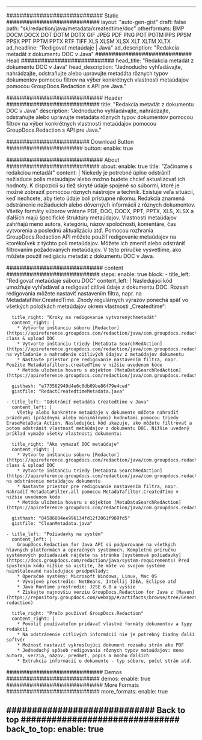 
---
############################# Static ############################
layout: "auto-gen-gist" 
draft: false
path: "sk/redaction/java/metadata/createdtime/doc"
otherformats: BMP DOCM DOCX DOT DOTM DOTX GIF JPEG PDF PNG POT POTM PPS PPSM PPSX PPT PPTM PPTX RTF TIFF XLS XLSM XLSX XLT XLTM XLTX  
ad_headline: "Redigovať metaúdaje | Java"
ad_description: "Redakcia metadát z dokumentu DOC v Java"
############################# Head ############################
head_title: "Redakcia metadát z dokumentu DOC v Java"
head_description: "Jednoducho vyhľadávajte, nahrádzajte, odstraňujte alebo upravujte metadáta rôznych typov dokumentov pomocou filtrov na výber konkrétnych vlastností metaúdajov pomocou GroupDocs.Redaction s API pre Java."

############################# Header ############################
title: "Redakcia metadát z dokumentu DOC v Java"
description: "Jednoducho vyhľadávajte, nahrádzajte, odstraňujte alebo upravujte metadáta rôznych typov dokumentov pomocou filtrov na výber konkrétnych vlastností metaúdajov pomocou GroupDocs.Redaction s API pre Java."

######################### Download Button #######################
button:
    enable: true

############################# About ############################
about:
    enable: true
    title: "Začíname s redakciou metadát"
    content: |
        Niekedy je potrebné úplne odstrániť nežiaduce polia metaúdajov alebo možno budete chcieť aktualizovať ich hodnoty. K dispozícii sú tiež skryté údaje spojené so súbormi, ktoré je možné zobraziť pomocou rôznych nástrojov a techník. Existuje veľa situácií, keď nechcete, aby tieto údaje boli prístupné nikomu. Redakcia znamená odstránenie nežiaducich alebo dôverných informácií z rôznych dokumentov. Všetky formáty súborov vrátane PDF, DOC, DOCX, PPT, PPTX, XLS, XLSX a ďalších majú špecifické štruktúry metaúdajov. Vlastnosti metaúdajov zahŕňajú meno autora, kategóriu, názov spoločnosti, komentáre, čas vytvorenia a poslednú aktualizáciu atď. Pomocou rozhrania GroupDocs.Redaction API môžete použiť redigovanie metaúdajov na ktorékoľvek z týchto polí metaúdajov. Môžete ich zmeniť alebo odstrániť filtrovaním požadovaných metaúdajov. V tejto príručke vysvetlíme, ako môžete použiť redigáciu metadát z dokumentu DOC v Java.

############################# content ############################
steps:
    enable: true
    block:
    - title_left: "Redigovať metaúdaje súboru DOC"
      content_left: |
        Nasledujúci kód umožňuje vyhľadávať a redigovať citlivé údaje z dokumentu DOC. Rozsah redigovania môžete nastaviť nastavením filtra, napr. na Metadatafilter.CreatedTime. Zhody regulárnych výrazov ponechá späť vo všetkých položkách metaúdajov okrem vlastnosti „Createdtime“: 

      title_right: "Kroky na redigovanie vytvorenýchmetadát"
      content_right: |
        * Vytvorte inštanciu súboru [Redactor](https://apireference.groupdocs.com/redaction/java/com.groupdocs.redaction/Redactor) class & upload DOC
        * Vytvorte inštanciu triedy [MetaData SearchRedAction](https://apireference.groupdocs.com/redaction/java/com.groupdocs.redaction.redactions/MetadataSearchRedaction) na vyhľadanie a nahradenie citlivých údajov z metaúdajov dokumentu
        * Nastavte priestor pre redigovanie nastavením filtra, napr. Použite Metadatafilters.createdTime v nižšie uvedenom kóde
        * Metóda uloženia hovoru s objektom [MetaDataSearchRedAction](https://apireference.groupdocs.com/redaction/java/com.groupdocs.redaction.redactions/MetadataSearchRedaction) 

      gisthash: "e773562949d4e6c0db09be86f79e4ced"
      gistfile: "RedactCreatedtimeMetadata.java"
      
    - title_left: "Odstrániť metadáta Createdtime v Java"
      content_left: |
        Všetky alebo konkrétne metaúdaje v dokumente môžete nahradiť prázdnymi (prázdnymi alebo minimálnymi) hodnotami pomocou triedy EraseMetaData Action. Nasledujúci kód ukazuje, ako môžete filtrovať a potom odstrániť vlastnosť metaúdajov z dokumentu DOC. Nižšie uvedený príklad vymaže všetky vlastnosti dokumentu: 
        
      title_right: "Ako vymazať DOC metaúdaje"
      content_right: |
        * Vytvorte inštanciu súboru [Redactor](https://apireference.groupdocs.com/redaction/java/com.groupdocs.redaction/Redactor) class & upload DOC
        * Vytvorte inštanciu triedy [MetaData SearchRedAction](https://apireference.groupdocs.com/redaction/java/com.groupdocs.redaction.redactions/MetadataSearchRedaction) na odstránenie metaúdajov dokumentu
        * Nastavte priestor pre redigovanie nastavením filtra, napr. Nahradiť MetadataFilter.all pomocou MetadaTafilter.CreatedTime v nižšie uvedenom kóde
        * Metóda uloženia hovoru s objektom [MetaDataSearchRedAction](https://apireference.groupdocs.com/redaction/java/com.groupdocs.redaction.redactions/MetadataSearchRedaction) 
        
      gisthash: "84586804ee996134fd12f2061f989fd5"
      gistfile: "CleanMetadata.java"

    - title_left: "Požiadavky na systém"
      content_left: |
        GroupDocs.Redaction for Java API sú podporované na všetkých hlavných platformách a operačných systémoch. Kompletnú príručku systémových požiadaviek nájdete na stránke [systémové požiadavky](https://docs.groupdocs.com/redaction/java/system-requirements) Pred spustením kódu nižšie sa uistite, že máte vo svojom systéme nainštalované nasledujúce predpoklady:
        * Operačné systémy: Microsoft Windows, Linux, Mac OS
        * Vývojové prostredie: NetBeans, Intellij IDEA, Eclipse atď
        * Java Runtime prostredie: J2SE 6.0 a vyššie
        * Získajte najnovšiu verziu GroupDocs.Redaction for Java z [Maven](https://repository.groupdocs.com/webapp/#/artifacts/browse/tree/General/repo/com/groupdocs/groupdocs-redaction)
        
      title_right: "Prečo používať GroupDocs.Redaction"
      content_right: |
        * Povoliť používateľom pridávať vlastné formáty dokumentov a typy redakcií
        * Na odstránenie citlivých informácií nie je potrebný žiadny ďalší softvér
        * Možnosť nastaviť vykresľujúci dokument rozsahu strán ako PDF
        * Jednoduchý spôsob redigovania rôznych typov metaúdajov: meno autora, verzia, názov, predmet, popis a mnoho ďalších
        * Extrakcia informácií o dokumente - typ súboru, počet strán atď.
        

############################# Demos ############################
demos:
    enable: true
############################# More Formats ############################
more_formats:
    enable: true

############################# Back to top ###############################
back_to_top:
    enable: true
---